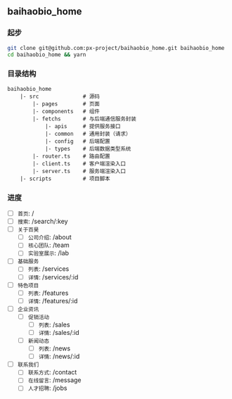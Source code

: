 ## baihaobio_home

### 起步

```bash
git clone git@github.com:px-project/baihaobio_home.git baihaobio_home
cd baihaobio_home && yarn
```

### 目录结构

```
baihaobio_home
    |- src              # 源码
        |- pages        # 页面
        |- components   # 组件
        |- fetchs       # 与后端通信服务封装
            |- apis     # 提供服务接口
            |- common   # 通用封装（请求）
            |- config   # 后端配置
            |- types    # 后端数据类型系统
        |- router.ts    # 路由配置
        |- client.ts    # 客户端渲染入口
        |- server.ts    # 服务端渲染入口
    |- scripts          # 项目脚本
```

### 进度

- [ ] `首页`: /
- [ ] `搜索`: /search/:key
- [ ] `关于百昊`
    - [ ] `公司介绍`: /about
    - [ ] `核心团队`: /team
    - [ ] `实验室展示`: /lab
- [ ] `基础服务`
    - [ ] `列表`: /services
    - [ ] `详情`: /services/:id
- [ ] `特色项目`
    - [ ] `列表`: /features
    - [ ] `详情`: /features/:id
- [ ] `企业资讯`
    - [ ] `促销活动`
        - [ ] `列表`: /sales
        - [ ] `详情`: /sales/:id
    - [ ] `新闻动态`
        - [ ] `列表`: /news
        - [ ] `详情`: /news/:id
- [ ] `联系我们`
    - [ ] `联系方式`: /contact
    - [ ] `在线留言`: /message
    - [ ] `人才招聘`: /jobs
